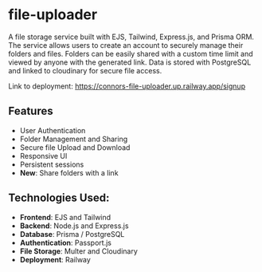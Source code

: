 # file-uploader

A file storage service built with EJS, Tailwind, Express.js, and Prisma ORM. The service allows users to create an account to securely manage their folders and files. Folders
can be easily shared with a custom time limit and viewed
by anyone with the generated link. Data is stored with PostgreSQL and linked to cloudinary for secure file access.

Link to deployment: https://connors-file-uploader.up.railway.app/signup

## Features

-   User Authentication
-   Folder Management and Sharing
-   Secure file Upload and Download
-   Responsive UI
-   Persistent sessions
-   **New**: Share folders with a link

## Technologies Used:

-   **Frontend**: EJS and Tailwind
-   **Backend**: Node.js and Express.js
-   **Database**: Prisma / PostgreSQL
-   **Authentication**: Passport.js
-   **File Storage**: Multer and Cloudinary
-   **Deployment**: Railway
